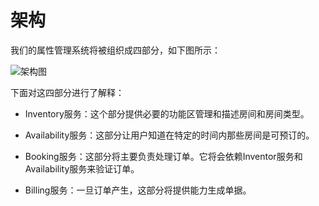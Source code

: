 # 架构

我们的属性管理系统将被组织成四部分，如下图所示：

![架构图](http://ofboy2upv.bkt.clouddn.com/%E6%9E%B6%E6%9E%84%E5%9B%BE.PNG)

下面对这四部分进行了解释：
* Inventory服务：这个部分提供必要的功能区管理和描述房间和房间类型。

* Availability服务：这部分让用户知道在特定的时间内那些房间是可预订的。

* Booking服务：这部分将主要负责处理订单。它将会依赖Inventor服务和Availability服务来验证订单。

* Billing服务：一旦订单产生，这部分将提供能力生成单据。


